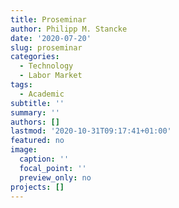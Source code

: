 ```yaml
---
title: Proseminar
author: Philipp M. Stancke
date: '2020-07-20'
slug: proseminar
categories:
  - Technology
  - Labor Market
tags:
  - Academic
subtitle: ''
summary: ''
authors: []
lastmod: '2020-10-31T09:17:41+01:00'
featured: no
image:
  caption: ''
  focal_point: ''
  preview_only: no
projects: []
---
```



